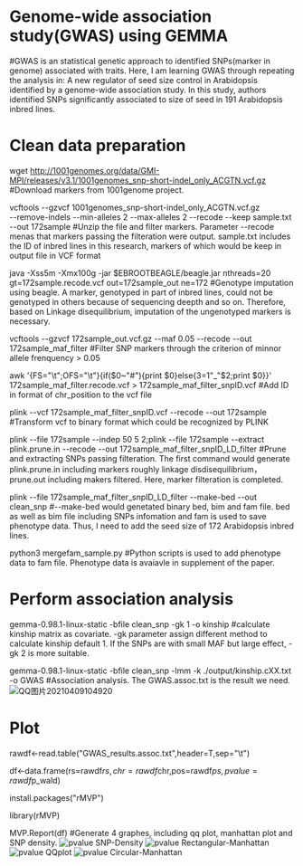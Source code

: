 # Genome-wide association study(GWAS) using GEMMA

#GWAS is an statistical genetic approach to identified SNPs(marker in genome) associated with traits. Here, I am learning GWAS through repeating the analysis in: A new regulator of seed size control in Arabidopsis identified by a genome-wide association study. In this study, authors identified SNPs significantly associated to size of seed in 191 Arabidopsis inbred lines.

# Clean data preparation
wget http://1001genomes.org/data/GMI-MPI/releases/v3.1/1001genomes_snp-short-indel_only_ACGTN.vcf.gz
#Download markers from 1001genome project.


vcftools --gzvcf 1001genomes_snp-short-indel_only_ACGTN.vcf.gz \
--remove-indels --min-alleles 2 --max-alleles 2 --recode --keep sample.txt --out 172sample
#Unzip the file and filter markers. Parameter --recode menas that markers passing the filteration were output. sample.txt includes the ID of inbred lines in this research, markers of which would be keep in output file in VCF format


java -Xss5m -Xmx100g -jar $EBROOTBEAGLE/beagle.jar nthreads=20 gt=172sample.recode.vcf out=172sample_out ne=172
#Genotype imputation using beagle. A marker, genotyped in part of inbred lines, could not be genotyped in others  because of sequencing deepth and so on. Therefore, based on Linkage disequilibrium, imputation of the ungenotyped markers is necessary.


vcftools --gzvcf 172sample_out.vcf.gz --maf 0.05 --recode --out 172sample_maf_filter
#Filter SNP markers through the criterion of minnor allele frenquency > 0.05


awk '{FS="\t";OFS="\t"}{if($0~"#"){print $0}else{$3=$1"_"$2;print $0}}' 172sample_maf_filter.recode.vcf > 172sample_maf_filter_snpID.vcf
#Add ID in format of chr_position to the vcf file


plink --vcf 172sample_maf_filter_snpID.vcf --recode --out 172sample
#Transform vcf to binary format which could be recognized by PLINK


plink --file 172sample --indep 50 5 2;plink --file 172sample --extract plink.prune.in --recode --out 172sample_maf_filter_snpID_LD_filter
#Prune and extracting SNPs passing filteration. The first command would generate plink.prune.in including markers roughly linkage disdisequilibrium，prune.out including makers filtered. Here, marker filteration is completed.


plink --file 172sample_maf_filter_snpID_LD_filter --make-bed --out clean_snp
#--make-bed would genetated binary bed, bim and fam file. bed as well as bim file including SNPs infomation and fam is used to save phenotype data. Thus, I need to add the seed size of 172 Arabidopsis inbred lines.


python3 mergefam_sample.py
#Python scripts is used to add phenotype data to fam file. Phenotype data is avaiavle in supplement of the paper.


# Perform association analysis
gemma-0.98.1-linux-static -bfile clean_snp -gk 1 -o kinship                                                                                                                   #calculate kinship matrix as covariate. -gk parameter assign different method to calculate kinship default 1. If the SNPs are with small MAF but large effect, -gk 2 is more suitable.


gemma-0.98.1-linux-static -bfile clean_snp -lmm -k ./output/kinship.cXX.txt -o GWAS                                                                                             #Association analysis. The GWAS.assoc.txt is the result we need.
![QQ图片20210409104920](https://user-images.githubusercontent.com/46277338/114121762-8c322880-9921-11eb-8608-bc2b8ae841a6.png)


# Plot
rawdf<-read.table("GWAS_results.assoc.txt",header=T,sep="\t")

df<-data.frame(rs=rawdf$rs,chr=rawdf$chr,pos=rawdf$ps,pvalue=rawdf$p_wald)

install.packages("rMVP")

library(rMVP)

MVP.Report(df)                                                                                                                                                                #Generate 4 graphes, including qq plot, manhattan plot and SNP density.
![pvalue SNP-Density](https://user-images.githubusercontent.com/46277338/114122031-0d89bb00-9922-11eb-8d25-9f5acd6124b3.jpg)
![pvalue Rectangular-Manhattan](https://user-images.githubusercontent.com/46277338/114122042-111d4200-9922-11eb-91ab-8d4cb63b9e0e.jpg)
![pvalue QQplot](https://user-images.githubusercontent.com/46277338/114122045-12e70580-9922-11eb-82c7-a859b1266251.jpg)
![pvalue Circular-Manhattan](https://user-images.githubusercontent.com/46277338/114122048-137f9c00-9922-11eb-9c06-7a5e792f1c02.jpg)
